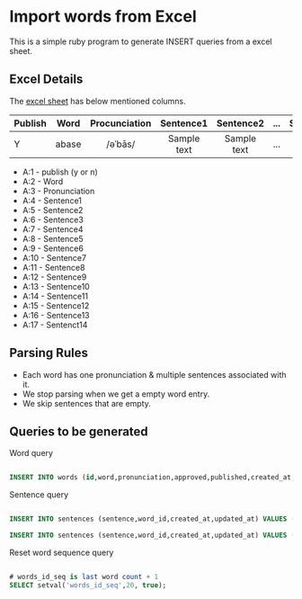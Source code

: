 Import words from Excel
==

This is a simple ruby program to generate INSERT queries from a excel sheet.

Excel Details
-------------------------

The [excel sheet](https://github.com/harshalbhakta/ImportWordsExcel/blob/master/wtw_words_demo.xls?raw=true) has below mentioned columns.

| Publish | Word  | Procunciation | Sentence1  | Sentence2 | ... | Sentence14 |
| ------- | ----- | :-----------: | :--------: | :-------: | :-: | ---------: |
|    Y	  | abase | /əˈbās/       | Sample text| Sample text| ... | Last Sentence|

* A:1  - publish (y or n)
* A:2  - Word
* A:3  - Pronunciation
* A:4  - Sentence1
* A:5  - Sentence2
* A:6  - Sentence3
* A:7  - Sentence4
* A:8  - Sentence5
* A:9  - Sentence6
* A:10 - Sentence7
* A:11 - Sentence8
* A:12 - Sentence9
* A:13 - Sentence10
* A:14 - Sentence11
* A:15 - Sentence12
* A:16 - Sentence13
* A:17 - Sentenct14

Parsing Rules
-------------------------

* Each word has one pronunciation & multiple sentences associated with it.
* We stop parsing when we get a empty word entry.
* We skip sentences that are empty.

Queries to be generated
-------------------------

Word query

```sql

INSERT INTO words (id,word,pronunciation,approved,published,created_at,updated_at) VALUES ('1','a la carte','ah-luh-KAHRT','true','true','2013-08-22 21:20:18','2013-08-22 21:20:18');

```

Sentence query

```sql

INSERT INTO sentences (sentence,word_id,created_at,updated_at) VALUES ('Utilize these resources to complete the application and/or make enhancements to   the school''s menu or a la carte  program.','1','2013-08-22 21:20:18','2013-08-22 21:20:18');

INSERT INTO sentences (sentence,word_id,created_at,updated_at) VALUES ('The menu has both combination plates and a la carte  options.','1','2013-08-22 21:20:18','2013-08-22 21:20:18');

```

Reset word sequence query

```sql

# words_id_seq is last word count + 1
SELECT setval('words_id_seq',20, true);

```

